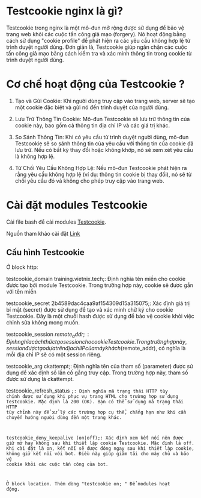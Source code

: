 # Testcookie nginx là gì?

Testcookie trong nginx là một mô-đun mở rộng được sử dụng để bảo vệ trang web khỏi các cuộc tấn công giả mạo (forgery). Nó hoạt động bằng cách sử dụng "cookie profile" để phát hiện ra các yêu cầu không hợp lệ từ trình duyệt người dùng. Đơn giản là, Testcookie giúp ngăn chặn các cuộc tấn công giả mạo bằng cách kiểm tra và xác minh thông tin trong cookie từ trình duyệt người dùng.

# Cơ chế hoạt động của Testcookie ?

1. Tạo và Gửi Cookie: Khi người dùng truy cập vào trang web, server sẽ tạo một cookie đặc biệt và gửi nó đến trình duyệt của người dùng.

2. Lưu Trữ Thông Tin Cookie: Mô-đun Testcookie sẽ lưu trữ thông tin của cookie này, bao gồm cả thông tin địa chỉ IP và các giá trị khác.

3. So Sánh Thông Tin: Khi có yêu cầu từ trình duyệt người dùng, mô-đun Testcookie sẽ so sánh thông tin của yêu cầu với thông tin của cookie đã lưu trữ. Nếu có bất kỳ thay đổi hoặc không khớp, nó sẽ xem xét yêu cầu là không hợp lệ.

4. Từ Chối Yêu Cầu Không Hợp Lệ: Nếu mô-đun Testcookie phát hiện ra rằng yêu cầu không hợp lệ (ví dụ: thông tin cookie bị thay đổi), nó sẽ từ chối yêu cầu đó và không cho phép truy cập vào trang web.

# Cài đặt modules Testcookie

Cài file bash để cài modules [Testcookie](https://github.com/namhikelo/Training_Vietnix/blob/main/script/install_Testcookie.sh).

Nguồn tham khảo cài đặt [Link](https://hocvps.com/huong-dan-tang-toc-nginx-web-server-voi-pagespeed/comment-page-1/)


## Cấu hình Testcookie

Ở block http:

testcookie_domain training.vietnix.tech;: Định nghĩa tên miền cho cookie được tạo bởi module Testcookie. Trong trường hợp này, cookie sẽ được gắn với tên miền 

testcookie_secret 2b4589dac4caa9af154309d15a315075;: Xác định giá trị bí mật (secret) được sử dụng để tạo và xác minh chữ ký cho cookie Testcookie. Đây là một chuỗi hash được sử dụng để bảo vệ cookie khỏi việc chỉnh sửa không mong muốn.

testcookie_session $remote_addr;: Định nghĩa cách thức tạo session cho cookie Testcookie. Trong trường hợp này, session được tạo dựa trên địa chỉ IP của máy khách ($remote_addr), có nghĩa là mỗi địa chỉ IP sẽ có một session riêng.

testcookie_arg ckattempt;: Định nghĩa tên của tham số (parameter) được sử dụng để xác định số lần cố gắng truy cập. Trong trường hợp này, tham số được sử dụng là ckattempt.

testcookie_refresh_status <code>;: Định nghĩa mã trạng thái HTTP tùy chỉnh được sử dụng khi phục vụ trang HTML cho trường hợp sử dụng Testcookie. Mặc định là 200 (OK). Bạn có thể sử dụng mã trạng thái HTTP tùy chỉnh này để xử lý các trường hợp cụ thể, chẳng hạn như khi cần chuyển hướng người dùng đến một trang khác.

testcookie_deny_keepalive (on|off);: Xác định xem kết nối nên được giữ mở hay không sau khi thiết lập cookie Testcookie. Mặc định là off. Khi cài đặt là on, kết nối sẽ được đóng ngay sau khi thiết lập cookie, không giữ kết nối với bot. Điều này giúp giảm tải cho máy chủ và bảo vệ cookie khỏi các cuộc tấn công của bot.

Ở block location. Thêm dòng "testcookie on; " Để modules hoạt động.

